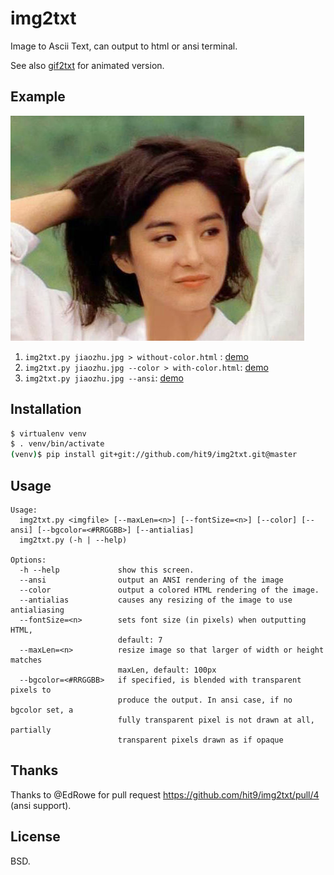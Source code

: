 img2txt
=======

Image to Ascii Text, can output to html or ansi terminal.

See also [gif2txt](https://github.com/hit9/gif2txt) for animated version.

Example
-------

![](example/jiaozhu.jpg)

1. `img2txt.py jiaozhu.jpg > without-color.html` : [demo](http://hit9.github.io/img2txt/example/without-color.html)
2. `img2txt.py jiaozhu.jpg --color > with-color.html`: [demo](http://hit9.github.io/img2txt/example/with-color.html)
3. `img2txt.py jiaozhu.jpg --ansi`: [demo](http://hit9.github.io/img2txt/example/ansi-terminal.png)

Installation
------------

```bash
$ virtualenv venv
$ . venv/bin/activate
(venv)$ pip install git+git://github.com/hit9/img2txt.git@master
```

Usage
-----

```
Usage:
  img2txt.py <imgfile> [--maxLen=<n>] [--fontSize=<n>] [--color] [--ansi] [--bgcolor=<#RRGGBB>] [--antialias]
  img2txt.py (-h | --help)

Options:
  -h --help             show this screen.
  --ansi                output an ANSI rendering of the image
  --color               output a colored HTML rendering of the image.
  --antialias           causes any resizing of the image to use antialiasing
  --fontSize=<n>        sets font size (in pixels) when outputting HTML,
                        default: 7
  --maxLen=<n>          resize image so that larger of width or height matches
                        maxLen, default: 100px
  --bgcolor=<#RRGGBB>   if specified, is blended with transparent pixels to
                        produce the output. In ansi case, if no bgcolor set, a
                        fully transparent pixel is not drawn at all, partially
                        transparent pixels drawn as if opaque
```

Thanks
------

Thanks to @EdRowe for pull request https://github.com/hit9/img2txt/pull/4 (ansi support).

License
-------

BSD.
